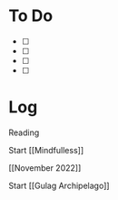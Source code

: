 
# To Do
- [ ] 
- [ ] 
- [ ] 
- [ ] 


# Log

Reading

Start [[Mindfulless]]

[[November 2022]]

Start [[Gulag Archipelago]]

